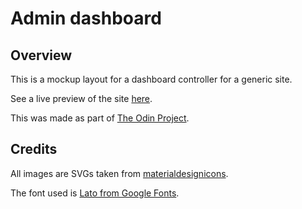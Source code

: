 # Admin dashboard

## Overview

This is a mockup layout for a dashboard controller for a generic site.

See a live preview of the site [here](https://charlie-daniels.github.io/admin-page/).

This was made as part of [The Odin Project](https://www.theodinproject.com/about).

## Credits

All images are SVGs taken from [materialdesignicons](https://materialdesignicons.com).

The font used is [Lato from Google Fonts](https://fonts.google.com/specimen/Lato).
